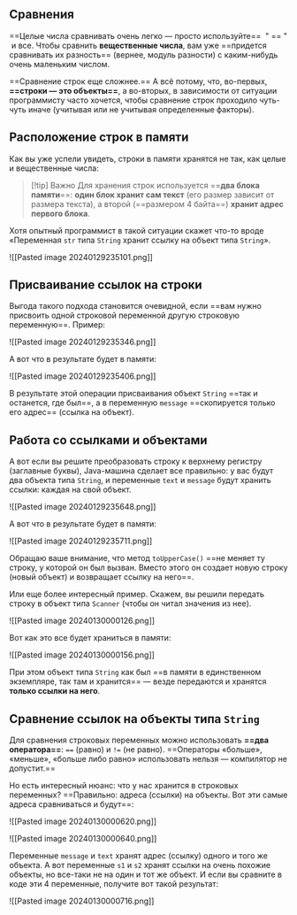 ## Сравнения
==Целые числа сравнивать очень легко — просто используйте==  " == "  и все. Чтобы сравнить **вещественные числа**, вам уже ==придется сравнивать их разность== (вернее, модуль разности) с каким-нибудь очень маленьким числом.

==Сравнение строк еще сложнее.== А всё потому, что, во-первых, **==строки — это объекты==**, а во-вторых, в зависимости от ситуации программисту часто хочется, чтобы сравнение строк проходило чуть-чуть иначе (учитывая или не учитывая определенные факторы).

## Расположение строк в памяти
Как вы уже успели увидеть, строки в памяти хранятся не так, как целые и вещественные числа:

> [!tip] Важно
> Для хранения строк используется ==**два блока памяти**==: **один блок хранит сам текст** (его размер зависит от размера текста), а второй (==размером 4 байта==) **хранит адрес первого блока**.

Хотя опытный программист в такой ситуации скажет что-то вроде «Переменная `str` типа `String` хранит ссылку на объект типа `String`».

![[Pasted image 20240129235101.png]]

## Присваивание ссылок на строки
Выгода такого подхода становится очевидной, если ==вам нужно присвоить одной строковой переменной другую строковую переменную==. Пример:

![[Pasted image 20240129235346.png]]

А вот что в результате будет в памяти:

![[Pasted image 20240129235406.png]]

В результате этой операции присваивания объект `String` ==так и останется, где был==, а в переменную `message` ==скопируется только его адрес== (ссылка на объект).

## Работа со ссылками и объектами
А вот если вы решите преобразовать строку к верхнему регистру (заглавные буквы), Java-машина сделает все правильно: у вас будут два объекта типа `String`, и переменные `text` и `message` будут хранить ссылки: каждая на свой объект.

![[Pasted image 20240129235648.png]]

А вот что в результате будет в памяти:

![[Pasted image 20240129235711.png]]

Обращаю ваше внимание, что метод `toUpperCase()` ==не меняет ту строку, у которой он был вызван. Вместо этого он создает новую строку (новый объект) и возвращает ссылку на него==.

Или еще более интересный пример. Скажем, вы решили передать строку в объект типа `Scanner` (чтобы он читал значения из нее).

![[Pasted image 20240130000126.png]]

Вот как это все будет храниться в памяти:

![[Pasted image 20240130000156.png]]

При этом объект типа `String` как был ==в памяти в единственном экземпляре, так там и хранится== — везде передаются и хранятся **только ссылки на него**.

## Сравнение ссылок на объекты типа `String`
Для сравнения строковых переменных можно использовать **==два оператора==**: ` == ` (равно) и ` != ` (не равно). ==Операторы «больше», «меньше», «больше либо равно» использовать нельзя — компилятор не допустит.==

Но есть интересный нюанс: что у нас хранится в строковых переменных? ==Правильно: адреса (ссылки) на объекты. Вот эти самые адреса сравниваться и будут==:

![[Pasted image 20240130000620.png]]

![[Pasted image 20240130000640.png]]

Переменные `message` и `text` хранят адрес (ссылку) одного и того же объекта. А вот переменные `s1` и `s2` хранят ссылки на очень похожие объекты, но все-таки не на один и тот же объект.
И если вы сравните в коде эти 4 переменные, получите вот такой результат:

![[Pasted image 20240130000716.png]]